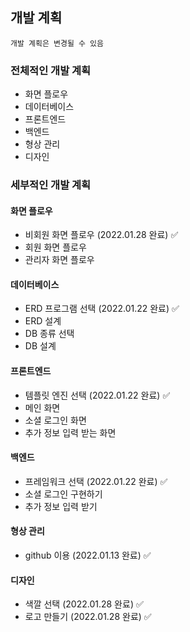 ## 개발 계획
`개발 계획은 변경될 수 있음`

### 전체적인 개발 계획
- 화면 플로우
- 데이터베이스
- 프론트엔드
- 백엔드
- 형상 관리
- 디자인

### 세부적인 개발 계획
#### 화면 플로우
- 비회원 화면 플로우 (2022.01.28 완료) ✅
- 회원 화면 플로우
- 관리자 화면 플로우

#### 데이터베이스
- ERD 프로그램 선택 (2022.01.22 완료) ✅
- ERD 설계
- DB 종류 선택
- DB 설계

#### 프론트엔드
- 템플릿 엔진 선택 (2022.01.22 완료) ✅
- 메인 화면
- 소셜 로그인 화면
- 추가 정보 입력 받는 화면

#### 백엔드
- 프레임워크 선택 (2022.01.22 완료) ✅
- 소셜 로그인 구현하기
- 추가 정보 입력 받기

#### 형상 관리
- github 이용 (2022.01.13 완료) ✅

#### 디자인
- 색깔 선택 (2022.01.28 완료) ✅
- 로고 만들기 (2022.01.28 완료) ✅